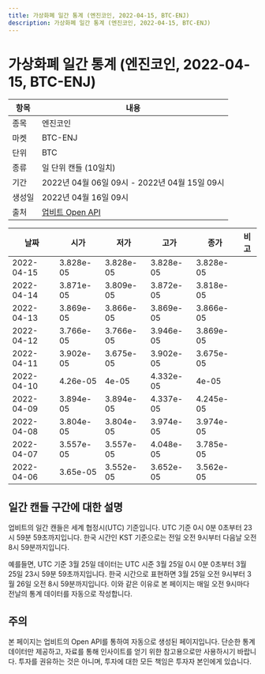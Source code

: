 ```yaml
---
title: 가상화폐 일간 통계 (엔진코인, 2022-04-15, BTC-ENJ)
description: 가상화폐 일간 통계 (엔진코인, 2022-04-15, BTC-ENJ)
---
```



가상화폐 일간 통계 (엔진코인, 2022-04-15, BTC-ENJ)
===

|항목|내용|
|--|--|
|종목|엔진코인|
|마켓|BTC-ENJ|
|단위|BTC|
|종류|일 단위 캔들 (10일치)|
|기간|2022년 04월 06일 09시 - 2022년 04월 15일 09시|
|생성일|2022년 04월 16일 09시|
|출처|[업비트 Open API](https://docs.upbit.com)|


|날짜|시가|저가|고가|종가|비고|
|--|--|--|--|--|--|
|2022-04-15|3.828e-05|3.828e-05|3.828e-05|3.828e-05|    |
|2022-04-14|3.871e-05|3.809e-05|3.872e-05|3.818e-05|    |
|2022-04-13|3.869e-05|3.866e-05|3.869e-05|3.866e-05|    |
|2022-04-12|3.766e-05|3.766e-05|3.946e-05|3.869e-05|    |
|2022-04-11|3.902e-05|3.675e-05|3.902e-05|3.675e-05|    |
|2022-04-10|4.26e-05|4e-05|4.332e-05|4e-05|    |
|2022-04-09|3.894e-05|3.894e-05|4.337e-05|4.245e-05|    |
|2022-04-08|3.804e-05|3.804e-05|3.974e-05|3.974e-05|    |
|2022-04-07|3.557e-05|3.557e-05|4.048e-05|3.785e-05|    |
|2022-04-06|3.65e-05|3.552e-05|3.652e-05|3.562e-05|    |


일간 캔들 구간에 대한 설명
---


업비트의 일간 캔들은 세계 협정시(UTC) 기준입니다. 
UTC 기준 0시 0분 0초부터 23시 59분 59초까지입니다. 
한국 시간인 KST 기준으로는 전일 오전 9시부터 다음날 오전 8시 59분까지입니다. 


예를들면, UTC 기준 3월 25일 데이터는 UTC 시준 3월 25일 0시 0분 0초부터 3월 25일 23시 59분 59초까지입니다. 
한국 시간으로 표현하면 3월 25일 오전 9시부터 3월 26일 오전 8시 59분까지입니다. 
이와 같은 이유로 본 페이지는 매일 오전 9시마다 전날의 통계 데이터를 자동으로 작성합니다. 


주의
---


본 페이지는 업비트의 Open API를 통하여 자동으로 생성된 페이지입니다. 
단순한 통계 데이터만 제공하고, 자료를 통해 인사이트를 얻기 위한 참고용으로만 사용하시기 바랍니다. 
투자를 권유하는 것은 아니며, 투자에 대한 모든 책임은 투자자 본인에게 있습니다. 
